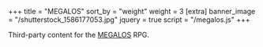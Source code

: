 +++
title = "MEGALOS"
sort_by = "weight"
weight = 3
[extra]
banner_image = "/shutterstock_1586177053.jpg"
jquery = true
script = "/megalos.js"
+++

Third-party content for the [MEGALOS](https://mataramg.itch.io/megalos) RPG.